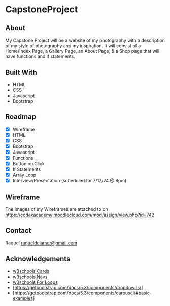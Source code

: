 # CapstoneProject
## About

My Capstone Project will be a website of my photography with a description of my style of photography and my inspiration. It will consist of a Home/Index Page, a Gallery Page, an About Page, & a Shop page that will have functions and if statements.

## Built With

* HTML
* CSS
* Javascript
* Bootstrap

## Roadmap

- [x] Wireframe
- [x] HTML
- [x] CSS
- [x] Bootstrap
- [x] Javascript
- [x] Functions
- [x] Button on.Click
- [x] If Statements
- [x] Array Loop
- [x] Interview/Presentation (scheduled for 7/17/24 @ 8pm)

## Wireframe

The images of my Wireframes are attached to on https://codexacademy.moodlecloud.com/mod/assign/view.php?id=742

## Contact

Raquel raqueldelamer@gmail.com

## Acknowledgements

* [w3schools Cards](https://www.w3schools.com/bootstrap5/bootstrap_cards.php)
* [w3schools Navs](https://www.w3schools.com/bootstrap5/bootstrap_navs.php)
* [w3schools For Loops](https://www.w3schools.com/js/js_loop_for.asp)
* [https://getbootstrap.com/docs/5.3/components/dropdowns/]
* [https://getbootstrap.com/docs/5.3/components/carousel/#basic-examples]
